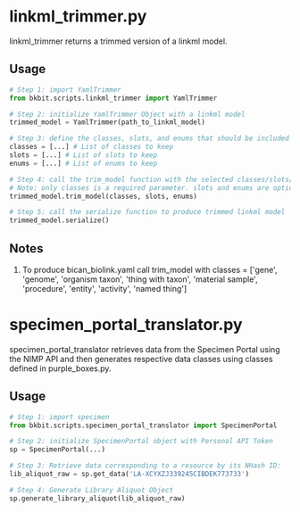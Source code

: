 # linkml_trimmer.py

linkml_trimmer returns a trimmed version of a linkml model. 
## Usage

```python
# Step 1: import YamlTrimmer
from bkbit.scripts.linkml_trimmer import YamlTrimmer

# Step 2: initialize YamlTrimmer Object with a linkml model 
trimmed_model = YamlTrimmer(path_to_linkml_model)

# Step 3: define the classes, slots, and enums that should be included in the trimmed model
classes = [...] # List of classes to keep
slots = [...] # List of slots to keep
enums = [...] # List of enums to keep

# Step 4: call the trim_model function with the selected classes/slots/enums 
# Note: only classes is a required parameter. slots and enums are optional 
trimmed_model.trim_model(classes, slots, enums)

# Step 5: call the serialize function to produce trimmed linkml model 
trimmed_model.serialize()
```

## Notes

1. To produce bican_biolink.yaml call trim_model with classes = ['gene', 'genome', 'organism taxon', 'thing with taxon', 'material sample', 'procedure', 'entity', 'activity', 'named thing']

# specimen_portal_translator.py

specimen_portal_translator retrieves data from the Specimen Portal using the NIMP API and then generates respective data classes using classes defined in purple_boxes.py. 

## Usage 

```python
# Step 1: import specimen
from bkbit.scripts.specimen_portal_translator import SpecimenPortal

# Step 2: initialize SpecimenPortal object with Personal API Token
sp = SpecimenPortal(...)

# Step 3: Retrieve data corresponding to a resource by its NHash ID:
lib_aliquot_raw = sp.get_data('LA-XCYXZJ339245CIBDEK773733')

# Step 4: Generate Library Aliquot Object
sp.generate_library_aliquot(lib_aliquot_raw)
```